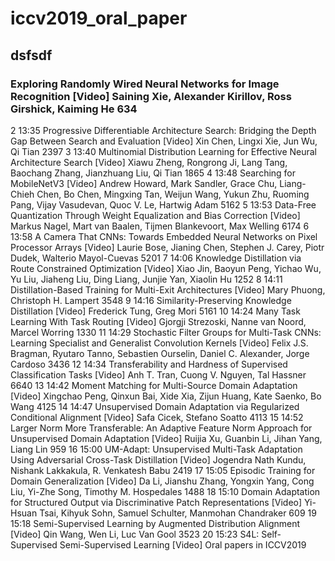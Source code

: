 # iccv2019_oral_paper
## dsfsdf
### Exploring Randomly Wired Neural Networks for Image Recognition [Video]	Saining Xie, Alexander Kirillov, Ross Girshick, Kaiming He	634
2	13:35	Progressive Differentiable Architecture Search: Bridging the Depth Gap Between Search and Evaluation [Video]	Xin Chen, Lingxi Xie, Jun Wu, Qi Tian	2397
3	13:40	Multinomial Distribution Learning for Effective Neural Architecture Search [Video]	Xiawu Zheng, Rongrong Ji, Lang Tang, Baochang Zhang, Jianzhuang Liu, Qi Tian	1865
4	13:48	Searching for MobileNetV3 [Video]	Andrew Howard, Mark Sandler, Grace Chu, Liang-Chieh Chen, Bo Chen, Mingxing Tan, Weijun Wang, Yukun Zhu, Ruoming Pang, Vijay Vasudevan, Quoc V. Le, Hartwig Adam	5162
5	13:53	Data-Free Quantization Through Weight Equalization and Bias Correction [Video]	Markus Nagel, Mart van Baalen, Tijmen Blankevoort, Max Welling	6174
6	13:58	A Camera That CNNs: Towards Embedded Neural Networks on Pixel Processor Arrays [Video]	Laurie Bose, Jianing Chen, Stephen J. Carey, Piotr Dudek, Walterio Mayol-Cuevas	5201
7	14:06	Knowledge Distillation via Route Constrained Optimization [Video]	Xiao Jin, Baoyun Peng, Yichao Wu, Yu Liu, Jiaheng Liu, Ding Liang, Junjie Yan, Xiaolin Hu	1252
8	14:11	Distillation-Based Training for Multi-Exit Architectures [Video]	Mary Phuong, Christoph H. Lampert	3548
9	14:16	Similarity-Preserving Knowledge Distillation [Video]	Frederick Tung, Greg Mori	5161
10	14:24	Many Task Learning With Task Routing [Video]	Gjorgji Strezoski, Nanne van Noord, Marcel Worring	1330
11	14:29	Stochastic Filter Groups for Multi-Task CNNs: Learning Specialist and Generalist Convolution Kernels [Video]	Felix J.S. Bragman, Ryutaro Tanno, Sebastien Ourselin, Daniel C. Alexander, Jorge Cardoso	3436
12	14:34	Transferability and Hardness of Supervised Classification Tasks [Video]	Anh T. Tran, Cuong V. Nguyen, Tal Hassner	6640
13	14:42	Moment Matching for Multi-Source Domain Adaptation [Video]	Xingchao Peng, Qinxun Bai, Xide Xia, Zijun Huang, Kate Saenko, Bo Wang	4125
14	14:47	Unsupervised Domain Adaptation via Regularized Conditional Alignment [Video]	Safa Cicek, Stefano Soatto	4113
15	14:52	Larger Norm More Transferable: An Adaptive Feature Norm Approach for Unsupervised Domain Adaptation [Video]	Ruijia Xu, Guanbin Li, Jihan Yang, Liang Lin	959
16	15:00	UM-Adapt: Unsupervised Multi-Task Adaptation Using Adversarial Cross-Task Distillation [Video]	Jogendra Nath Kundu, Nishank Lakkakula, R. Venkatesh Babu	2419
17	15:05	Episodic Training for Domain Generalization [Video]	Da Li, Jianshu Zhang, Yongxin Yang, Cong Liu, Yi-Zhe Song, Timothy M. Hospedales	1488
18	15:10	Domain Adaptation for Structured Output via Discriminative Patch Representations [Video]	Yi-Hsuan Tsai, Kihyuk Sohn, Samuel Schulter, Manmohan Chandraker	609
19	15:18	Semi-Supervised Learning by Augmented Distribution Alignment [Video]	Qin Wang, Wen Li, Luc Van Gool	3523
20	15:23	S4L: Self-Supervised Semi-Supervised Learning [Video]
Oral papers in ICCV2019
